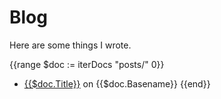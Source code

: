 # Blog

Here are some things I wrote.

<!-- deno-fmt-ignore-start -->

{{range $doc := iterDocs "posts/" 0}}
- [{{$doc.Title}}]({{$doc.SlugPath}}) on {{$doc.Basename}}
{{end}}

<!-- deno-fmt-ignore-end -->
